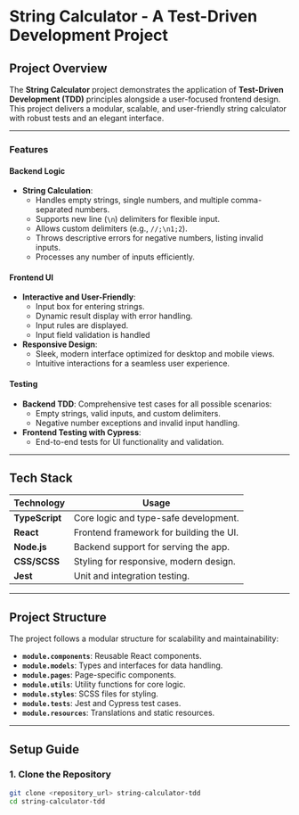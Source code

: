 # **String Calculator - A Test-Driven Development Project**

## **Project Overview**

The **String Calculator** project demonstrates the application of **Test-Driven Development (TDD)** principles alongside a user-focused frontend design. This project delivers a modular, scalable, and user-friendly string calculator with robust tests and an elegant interface.

---

### **Features**

#### **Backend Logic**
- **String Calculation**:
  - Handles empty strings, single numbers, and multiple comma-separated numbers.
  - Supports new line (`\n`) delimiters for flexible input.
  - Allows custom delimiters (e.g., `//;\n1;2`).
  - Throws descriptive errors for negative numbers, listing invalid inputs.
  - Processes any number of inputs efficiently.

#### **Frontend UI**
- **Interactive and User-Friendly**:
  - Input box for entering strings.
  - Dynamic result display with error handling.
  - Input rules are displayed.
  - Input field validation is handled
- **Responsive Design**:
  - Sleek, modern interface optimized for desktop and mobile views.
  - Intuitive interactions for a seamless user experience.

#### **Testing**
- **Backend TDD**: Comprehensive test cases for all possible scenarios:
  - Empty strings, valid inputs, and custom delimiters.
  - Negative number exceptions and invalid input handling.
- **Frontend Testing with Cypress**:
  - End-to-end tests for UI functionality and validation.

---

## **Tech Stack**

| **Technology**   | **Usage**                                |
|-------------------|------------------------------------------|
| **TypeScript**    | Core logic and type-safe development.    |
| **React**         | Frontend framework for building the UI.  |
| **Node.js**       | Backend support for serving the app.     |
| **CSS/SCSS**      | Styling for responsive, modern design.   |
| **Jest**          | Unit and integration testing.            |

---

## **Project Structure**

The project follows a modular structure for scalability and maintainability:
- **`module.components`**: Reusable React components.
- **`module.models`**: Types and interfaces for data handling.
- **`module.pages`**: Page-specific components.
- **`module.utils`**: Utility functions for core logic.
- **`module.styles`**: SCSS files for styling.
- **`module.tests`**: Jest and Cypress test cases.
- **`module.resources`**: Translations and static resources.

---

## **Setup Guide**

### **1. Clone the Repository**

```bash
git clone <repository_url> string-calculator-tdd
cd string-calculator-tdd
